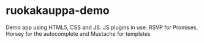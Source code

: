 # ruokakauppa-demo

Demo app using HTML5, CSS and JS.
JS plugins in use: RSVP for Promises, Horsey for the autocomplete and Mustache for templates
